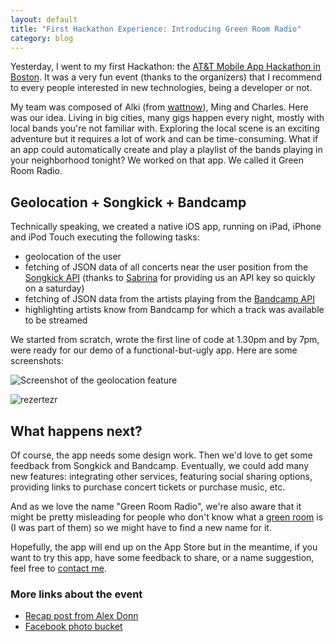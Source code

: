 ```yaml
---
layout: default
title: "First Hackathon Experience: Introducing Green Room Radio"
category: blog
---
```


Yesterday, I went to my first Hackathon: the [AT&T Mobile App Hackathon in Boston][1].
It was a very fun event (thanks to the organizers) that I recommend to every people interested
in new technologies, being a developer or not.

My team was composed of Alki (from [wattnow][2]), Ming and Charles. Here was our idea. Living in
big cities, many gigs happen every night, mostly with local bands you're not familiar with. Exploring
the local scene is an exciting adventure but it requires a lot of work and can be time-consuming.
What if an app could automatically create and play a playlist of the bands playing in your neighborhood
tonight? We worked on that app. We called it Green Room Radio.

## Geolocation + Songkick + Bandcamp

Technically speaking, we created a native iOS app, running on iPad, iPhone and iPod Touch executing the following tasks:

* geolocation of the user
* fetching of JSON data of all concerts near the user position from the [Songkick API][3] (thanks to [Sabrina][4] for providing us an API key so quickly on a saturday)
* fetching of JSON data from the artists playing from the [Bandcamp API][5]
* highlighting artists know from Bandcamp for which a track was available to be streamed

We started from scratch, wrote the first line of code at 1.30pm and by 7pm, were ready for our demo of a functional-but-ugly app.
Here are some screenshots:

![Screenshot of the geolocation feature](../../assets/images/screenshot-green-room-radio-1.png "Geolocation and list of tonight's concerts in the area")

![rezertezr](../../assets/images/screenshot-green-room-radio-2.png "rezr")

## What happens next?

Of course, the app needs some design work. Then we'd love to get some feedback from Songkick and Bandcamp.
Eventually, we could add many new features: integrating other services, featuring social sharing options,
providing links to purchase concert tickets or purchase music, etc.

And as we love the name "Green Room Radio", we're also aware that it might be pretty misleading for people
who don't know what a [green room][6] is (I was part of them) so we might have to find a new name for it.

Hopefully, the app will end up on the App Store but in the meantime, if you want to try this app, have some feedback to share, or a name suggestion,
feel free to [contact me][7].

### More links about the event

* [Recap post from Alex Donn][8]
* [Facebook photo bucket][9]


[1]: http://mobileappbos.eventbrite.com/
[2]: http://wattnow.org/
[3]: http://www.songkick.com/developer
[4]: https://twitter.com/saleandro
[5]: http://bandcamp.com/developer
[6]: http://en.wikipedia.org/wiki/Green_room
[7]: http://twitter.com/dirtyhenry
[8]: http://bit.ly/bostonhack
[9]: https://www.facebook.com/media/set/?set=a.272239499489444.63625.151603081553087&amp;type=1

